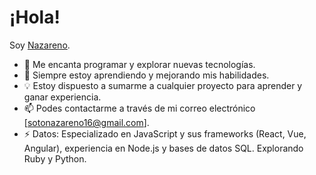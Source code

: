 # ¡Hola! 

Soy [Nazareno](https://github.com/Nazasoto).
- 👀 Me encanta programar y explorar nuevas tecnologías.
- 🌱 Siempre estoy aprendiendo y mejorando mis habilidades.
- 💡  Estoy dispuesto a sumarme a cualquier proyecto para aprender y ganar experiencia.
- 📫 Podes contactarme a través de mi correo electrónico [sotonazareno16@gmail.com].
- ⚡ Datos: Especializado en JavaScript y sus frameworks (React, Vue, Angular), experiencia en Node.js y bases de datos SQL. Explorando Ruby y Python.

